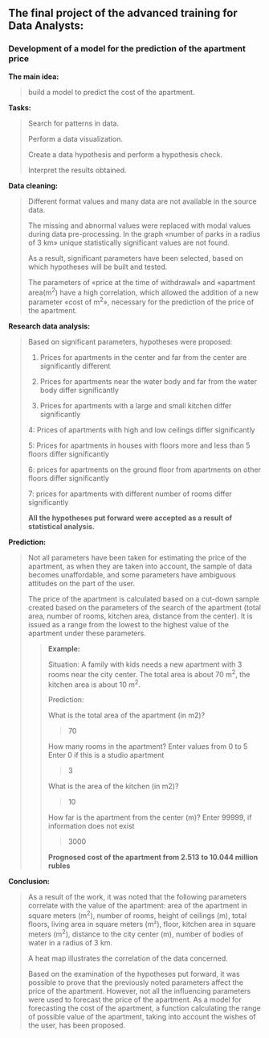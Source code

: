 ## The final project of the advanced training for Data Analysts:
### Development of a model for the prediction of the apartment price

**The main idea:**
>build a model to predict the cost of the apartment.

**Tasks:**
>Search for patterns in data.
>
>Perform a data visualization.
>
>Create a data hypothesis and perform a hypothesis check.
>
>Interpret the results obtained.

**Data cleaning:**
>Different format values and many data are not available in the source data.
>
>The missing and abnormal values were replaced with modal values during data pre-processing. 
>In the graph «number of parks in a radius of 3 km» unique statistically significant values are not found.
>
>As a result, significant parameters have been selected, based on which hypotheses will be built and tested.
>
>The parameters of «price at the time of withdrawal» and «apartment area(m<sup>2</sup>) have a high correlation, which allowed the addition of a new parameter «cost of m<sup>2</sup>», necessary for the prediction of the price of the apartment.

**Research data analysis:**
>Based on significant parameters, hypotheses were proposed:
>
>1. Prices for apartments in the center and far from the center are significantly different
>
>2. Prices for apartments near the water body and far from the water body differ significantly
>
>3. Prices for apartments with a large and small kitchen differ significantly
>
>4: Prices of apartments with high and low ceilings differ significantly
>
>5: Prices for apartments in houses with floors more and less than 5 floors differ significantly
>
>6: prices for apartments on the ground floor from apartments on other floors differ significantly
>
>7: prices for apartments with different number of rooms differ significantly
>
>**All the hypotheses put forward were accepted as a result of statistical analysis.**

**Prediction:**
>Not all parameters have been taken for estimating the price of the apartment, as when they are taken into account, the sample of data becomes unaffordable, and some parameters have ambiguous attitudes on the part of the user.
>
>The price of the apartment is calculated based on a cut-down sample created based on the parameters of the search of the apartment (total area, number of rooms, kitchen area, distance from the center). It is issued as a range from the lowest to the highest value of the apartment under these parameters.
>
>>**Example:**
>>
>>Situation: A family with kids needs a new apartment with 3 rooms near the city center. The total area is about 70 m<sup>2</sup>, the kitchen area is about 10 m<sup>2</sup>.
>>
>>Prediction:
>>
>>What is the total area of the apartment (in m2)?
>>>70
>>>
>>How many rooms in the apartment?
>>Enter values from 0 to 5
>>Enter 0 if this is a studio apartment
>>>3
>>>
>>What is the area of the kitchen (in m2)?
>>>10
>>>
>>How far is the apartment from the center (m)?
>>Enter 99999, if information does not exist
>>>3000
>>>
>>**Prognosed cost of the apartment from 2.513 to 10.044 million rubles**

**Conclusion:**
>As a result of the work, it was noted that the following parameters correlate with the value of the apartment: area of the apartment in square meters (m<sup>2</sup>), number of rooms, height of ceilings (m), total floors, living area in square meters (m²), floor, kitchen area in square meters (m<sup>2</sup>), distance to the city center (m), number of bodies of water in a radius of 3 km.
>
>A heat map illustrates the correlation of the data concerned.
>
>Based on the examination of the hypotheses put forward, it was possible to prove that the previously noted parameters affect the price of the apartment. However, not all the influencing parameters were used to forecast the price of the apartment.
>As a model for forecasting the cost of the apartment, a function calculating the range of possible value of the apartment, taking into account the wishes of the user, has been proposed.





